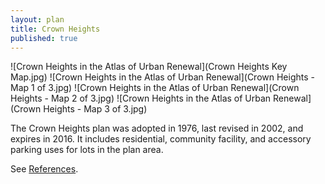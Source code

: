 ```yaml
---
layout: plan
title: Crown Heights
published: true
---
```


![Crown Heights in the Atlas of Urban Renewal](Crown Heights Key Map.jpg)
![Crown Heights in the Atlas of Urban Renewal](Crown Heights - Map 1 of 3.jpg)
![Crown Heights in the Atlas of Urban Renewal](Crown Heights - Map 2 of 3.jpg)
![Crown Heights in the Atlas of Urban Renewal](Crown Heights - Map 3 of 3.jpg)

The Crown Heights plan was adopted in 1976, last revised in 2002, and expires in 2016. It includes residential, community facility, and accessory parking uses for lots in the plan area.

See [References](http://www.urbanreviewer.org/#page=references.html).
